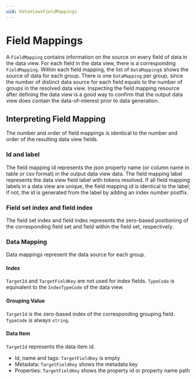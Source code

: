 ```yaml
---
uid: DataViewsFieldMappings
---
```


# Field Mappings

A `FieldMapping` contains information on the source on every field of data in the data view. For each field in the data view, there is a corresponding `FieldMapping`. Within each field mapping, the list of `DataMapping`s shows the source of data for each group. There is one `DataMapping` per group, since the number of distinct data source for each field equals to the number of groups in the resolved data view. Inspecting the field mapping resource after defining the data view is a good way to confirm that the output data view does contain the data-of-interest prior to data generation.


## Interpreting Field Mapping
The number and order of field mappings is identical to the number and order of the resulting data view fields. 

### Id and label
The field mapping id represents the json property name (or column name in table or csv format) in the output data view data. The field mapping label represents the data view field label with tokens resolved. If all field mapping labels in a data view are unique, the field mapping id is identical to the label; if not, the id is generated from the label by adding an index number postfix. 

### Field set index and field index
The field set index and field index represents the zero-based positioning of the corresponding field set and field within the field set, respectively.

### Data Mapping
Data mappings represent the data source for each group.  

#### Index
`TargetId` and `TargetFieldKey` are not used for index fields. `TypeCode` is equivalent to the `IndexTypeCode` of the data view. 

#### Grouping Value
`TargetId` is the zero-based index of the corresponding grouping field. `TypeCode` is always `string`.

#### Data Item
`TargetId` represents the data item id. 
  * Id, name and tags: `TargetFieldKey` is empty
  * Metadata: `TargetFieldKey` shows the metadata key
  * Properties: `TargetFieldKey` shows the property id or property name path
